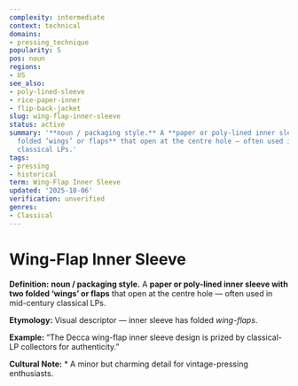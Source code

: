 ```yaml
---
complexity: intermediate
context: technical
domains:
- pressing_technique
popularity: 5
pos: noun
regions:
- US
see_also:
- poly-lined-sleeve
- rice-paper-inner
- flip-back-jacket
slug: wing-flap-inner-sleeve
status: active
summary: '**noun / packaging style.** A **paper or poly-lined inner sleeve with two
  folded ‘wings’ or flaps** that open at the centre hole — often used in mid-century
  classical LPs.'
tags:
- pressing
- historical
term: Wing-Flap Inner Sleeve
updated: '2025-10-06'
verification: unverified
genres:
- Classical
---
```


# Wing-Flap Inner Sleeve

**Definition:** **noun / packaging style.** A **paper or poly-lined inner sleeve with two folded ‘wings’ or flaps** that open at the centre hole — often used in mid-century classical LPs.

**Etymology:** Visual descriptor — inner sleeve has folded *wing-flaps*.

**Example:** “The Decca wing-flap inner sleeve design is prized by classical-LP collectors for authenticity.”

**Cultural Note:** * A minor but charming detail for vintage-pressing enthusiasts.

